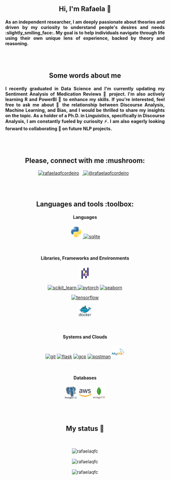 <!DOCTYPE html>
<html>
<head>
  <link rel="stylesheet" type="text/css" href="styles.css">
</head>
<body>
  <the content goes here>
</body>
</html>

<br>
<br>
<h2 align="center">Hi, I'm Rafaela 👋 </h2>
<h4 align="justify">As an independent researcher, I am deeply passionate about theories and driven by my curiosity to understand people's desires and needs :slightly_smiling_face:. My goal is to help individuals navigate through life using their own unique lens of experience, backed by theory and reasoning.

<br>
<br>
<br>
<br>
<h2 align="center">Some words about me</h2>
<h4 align="justify">I recently graduated in Data Science and I'm currently updating my Sentiment Analysis of Medication Reviews 🔭 project. I'm also actively learning R and PowerBI 🌱 to enhance my skills. If you're interested, feel free to ask me about 💬 the relationship between Discourse Analysis, Machine Learning, and Bias, and I would be thrilled to share my insights on the topic. As a holder of a Ph.D. in Linguistics, specifically in Discourse Analysis, I am constantly fueled by curiosity ⚡. I am also eagerly looking forward to collaborating 👯 on future NLP projects.

<br>
<br>
<br>
<br>
<h2 align="center">Please, connect with me :mushroom:</h2>
<p align="center">
  <a href="https://linkedin.com/in/rafaelaqfcordeiro" target="_blank">
    <img src="https://raw.githubusercontent.com/rahuldkjain/github-profile-readme-generator/master/src/images/icons/Social/linked-in-alt.svg" alt="rafaelaqfcordeiro" height="30" width="30" style="margin-right: 10px;"/>
  </a>
  <a href="https://medium.com/@rafaelaqfcordeiro" target="_blank">
    <img src="https://raw.githubusercontent.com/rahuldkjain/github-profile-readme-generator/master/src/images/icons/Social/medium.svg" alt="@rafaelaqfcordeiro" height="30" width="30" style="margin-right: 10px;"/>
  </a>  
</p>

<br>
<br>
<h2 align="center">Languages and tools :toolbox:</h2>
<h4 align="center">Languages</h4></p>
<p align="center">
<a href="https://www.python.org" target="_blank" rel="noreferrer"> <img src="https://raw.githubusercontent.com/devicons/devicon/master/icons/python/python-original.svg" alt="python" width="40" height="40"/> </a> 
<a href="https://www.sqlite.org/" target="_blank" rel="noreferrer"> <img src="https://www.vectorlogo.zone/logos/sqlite/sqlite-icon.svg" alt="sqlite" width="40" height="40"/></a></p>
<br>

<p><h4 align="center">Libraries, Frameworks and Environments</h4></p>
<p align="center"><a href="https://pandas.pydata.org/" target="_blank" rel="noreferrer"><img src="https://raw.githubusercontent.com/devicons/devicon/2ae2a900d2f041da66e950e4d48052658d850630/icons/pandas/pandas-original.svg" alt="pandas" width="40" height="40"/></a>
<p align="center"><a href="https://scikit-learn.org/" target="_blank" rel="noreferrer"><img src="https://upload.wikimedia.org/wikipedia/commons/0/05/Scikit_learn_logo_small.svg" alt="scikit_learn" width="40" height="40"/><a href="https://pytorch.org/" target="_blank" rel="noreferrer"> <img src="https://www.vectorlogo.zone/logos/pytorch/pytorch-icon.svg" alt="pytorch" width="40" height="40"/></a>
<a href="https://seaborn.pydata.org/" target="_blank" rel="noreferrer"> <img src="https://seaborn.pydata.org/_images/logo-mark-lightbg.svg" alt="seaborn" width="40" height="40"/></a>
<p align="center"><a href="https://www.tensorflow.org" target="_blank" rel="noreferrer"><img src="https://www.vectorlogo.zone/logos/tensorflow/tensorflow-icon.svg" alt="tensorflow" width="40" height="40"/></a>
<p align="center"><a href="https://www.docker.com/" target="_blank" rel="noreferrer"><img src="https://raw.githubusercontent.com/devicons/devicon/master/icons/docker/docker-original-wordmark.svg" alt="docker" width="40" height="40"/></a></p>
<br>

<p><h4 align="center">Systems and Clouds</h4></p>
<p align="center"><a href="https://git-scm.com/" target="_blank" rel="noreferrer"> <img src="https://www.vectorlogo.zone/logos/git-scm/git-scm-icon.svg" alt="git" width="40" height="40"/></a>
<a href="https://flask.palletsprojects.com/" target="_blank" rel="noreferrer"> <img src="https://www.vectorlogo.zone/logos/pocoo_flask/pocoo_flask-icon.svg" alt="flask" width="40" height="40"/></a>
<a href="https://cloud.google.com" target="_blank" rel="noreferrer"> <img src="https://www.vectorlogo.zone/logos/google_cloud/google_cloud-icon.svg" alt="gcp" width="40" height="40"/></a>
<a href="https://postman.com" target="_blank" rel="noreferrer"> <img src="https://www.vectorlogo.zone/logos/getpostman/getpostman-icon.svg" alt="postman" width="40" height="40"/></a>
<img src="https://raw.githubusercontent.com/devicons/devicon/master/icons/mysql/mysql-original-wordmark.svg" alt="mysql" width="40" height="40"/> </a></p> 
<br>

<p><h4 align="center">Databases</h4></p>
<p align="center"><a href="https://www.postgresql.org" target="_blank" rel="noreferrer"> <img src="https://raw.githubusercontent.com/devicons/devicon/master/icons/postgresql/postgresql-original-wordmark.svg" alt="postgresql" width="40" height="40"/></a>
<a href="https://aws.amazon.com" target="_blank" rel="noreferrer"> <img src="https://raw.githubusercontent.com/devicons/devicon/master/icons/amazonwebservices/amazonwebservices-original-wordmark.svg" alt="aws" width="40" height="40"/></a>
<a href="https://www.mongodb.com/" target="_blank" rel="noreferrer"> <img src="https://raw.githubusercontent.com/devicons/devicon/master/icons/mongodb/mongodb-original-wordmark.svg" alt="mongodb" width="40" height="40"/> </a> <a href="https://www.mysql.com/" target="_blank" rel="noreferrer"></a></p>
<br>

<br>
<h2 align="center" style="color: rainbow;">My status 🌈</h2>
<br>
<p align="center"><img align="center" src="https://github-readme-stats.vercel.app/api/top-langs?username=rafaelaqfc&show_icons=true&locale=en&layout=compact" alt="rafaelaqfc" /><br>
<p align="center"><img align="center" src="https://github-readme-stats.vercel.app/api?username=rafaelaqfc&show_icons=true&locale=en" alt="rafaelaqfc" /><br>
<p align="center"><img align="center" src="https://github-readme-streak-stats.herokuapp.com/?user=rafaelaqfc&" alt="rafaelaqfc" /></p>
<br>
